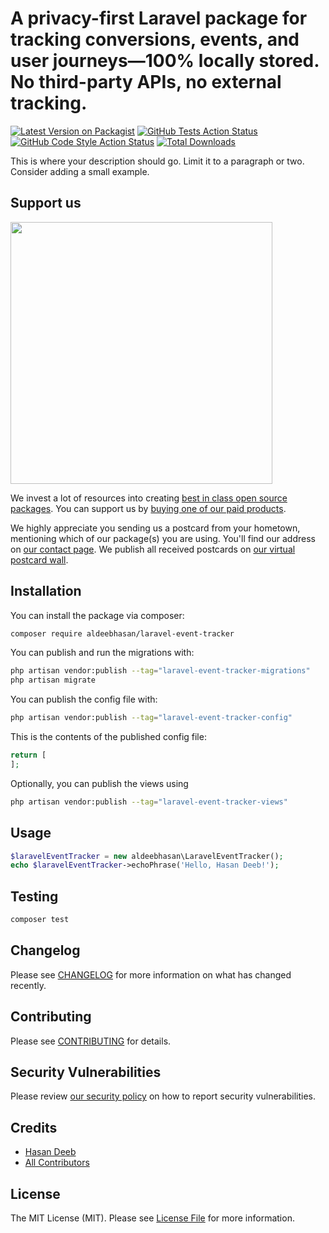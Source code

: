 # A privacy-first Laravel package for tracking conversions, events, and user journeys—100% locally stored. No third-party APIs, no external tracking.

[![Latest Version on Packagist](https://img.shields.io/packagist/v/aldeebhasan/laravel-event-tracker.svg?style=flat-square)](https://packagist.org/packages/aldeebhasan/laravel-event-tracker)
[![GitHub Tests Action Status](https://img.shields.io/github/actions/workflow/status/aldeebhasan/laravel-event-tracker/run-tests.yml?branch=main&label=tests&style=flat-square)](https://github.com/aldeebhasan/laravel-event-tracker/actions?query=workflow%3Arun-tests+branch%3Amain)
[![GitHub Code Style Action Status](https://img.shields.io/github/actions/workflow/status/aldeebhasan/laravel-event-tracker/fix-php-code-style-issues.yml?branch=main&label=code%20style&style=flat-square)](https://github.com/aldeebhasan/laravel-event-tracker/actions?query=workflow%3A"Fix+PHP+code+style+issues"+branch%3Amain)
[![Total Downloads](https://img.shields.io/packagist/dt/aldeebhasan/laravel-event-tracker.svg?style=flat-square)](https://packagist.org/packages/aldeebhasan/laravel-event-tracker)

This is where your description should go. Limit it to a paragraph or two. Consider adding a small example.

## Support us

[<img src="https://github-ads.s3.eu-central-1.amazonaws.com/laravel-event-tracker.jpg?t=1" width="419px" />](https://spatie.be/github-ad-click/laravel-event-tracker)

We invest a lot of resources into creating [best in class open source packages](https://spatie.be/open-source). You can support us by [buying one of our paid products](https://spatie.be/open-source/support-us).

We highly appreciate you sending us a postcard from your hometown, mentioning which of our package(s) you are using. You'll find our address on [our contact page](https://spatie.be/about-us). We publish all received postcards on [our virtual postcard wall](https://spatie.be/open-source/postcards).

## Installation

You can install the package via composer:

```bash
composer require aldeebhasan/laravel-event-tracker
```

You can publish and run the migrations with:

```bash
php artisan vendor:publish --tag="laravel-event-tracker-migrations"
php artisan migrate
```

You can publish the config file with:

```bash
php artisan vendor:publish --tag="laravel-event-tracker-config"
```

This is the contents of the published config file:

```php
return [
];
```

Optionally, you can publish the views using

```bash
php artisan vendor:publish --tag="laravel-event-tracker-views"
```

## Usage

```php
$laravelEventTracker = new aldeebhasan\LaravelEventTracker();
echo $laravelEventTracker->echoPhrase('Hello, Hasan Deeb!');
```

## Testing

```bash
composer test
```

## Changelog

Please see [CHANGELOG](CHANGELOG.md) for more information on what has changed recently.

## Contributing

Please see [CONTRIBUTING](CONTRIBUTING.md) for details.

## Security Vulnerabilities

Please review [our security policy](../../security/policy) on how to report security vulnerabilities.

## Credits

- [Hasan Deeb](https://github.com/62222392+aldeebhasan)
- [All Contributors](../../contributors)

## License

The MIT License (MIT). Please see [License File](LICENSE.md) for more information.
